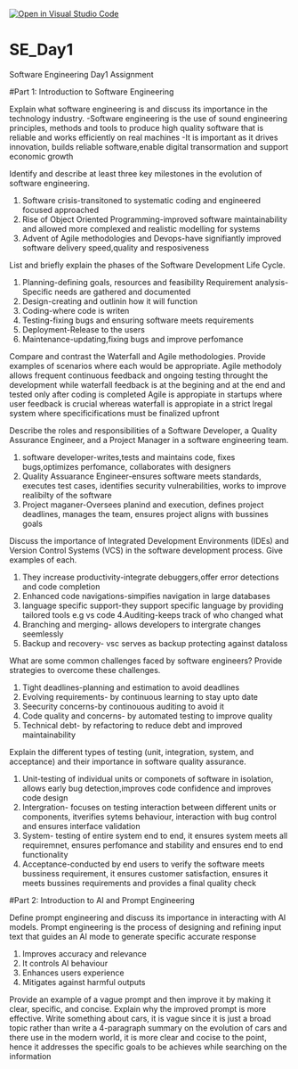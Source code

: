 [![Open in Visual Studio Code](https://classroom.github.com/assets/open-in-vscode-2e0aaae1b6195c2367325f4f02e2d04e9abb55f0b24a779b69b11b9e10269abc.svg)](https://classroom.github.com/online_ide?assignment_repo_id=18366700&assignment_repo_type=AssignmentRepo)
# SE_Day1
Software Engineering Day1 Assignment

#Part 1: Introduction to Software Engineering

Explain what software engineering is and discuss its importance in the technology industry.
-Software engineering is the use of sound engineering principles, methods and tools to produce  high quality software that is reliable and works efficiently on real machines
-It is important as it drives innovation, builds reliable software,enable digital transormation and support economic growth

Identify and describe at least three key milestones in the evolution of software engineering.
1. Software crisis-transitoned to systematic coding and engineered focused approached
2. Rise of Object Oriented Programming-improved software maintainability and allowed more complexed and realistic modelling for systems
3. Advent of Agile methodologies and Devops-have signifiantly improved software delivery speed,quality and resposiveness

List and briefly explain the phases of the Software Development Life Cycle.
1. Planning-defining goals, resources and feasibility
Requirement analysis-Specific needs are gathered and documented
2. Design-creating and outlinin how it will function
3. Coding-where code is writen
4. Testing-fixing bugs and ensuring software meets requirements
5. Deployment-Release to the users
6. Maintenance-updating,fixing bugs and improve perfomance

Compare and contrast the Waterfall and Agile methodologies. Provide examples of scenarios where each would be appropriate.
Agile methodoly allows frequent continuous feedback and ongoing testing throught the development while waterfall feedback is at the begining and at the end and tested only after coding is completed
Agile is appropiate in startups where user feedback is crucial whereas waterfall is appropiate in a strict lregal system where specificifications must be finalized upfront

Describe the roles and responsibilities of a Software Developer, a Quality Assurance Engineer, and a Project Manager in a software engineering team.
1. software developer-writes,tests and maintains code, fixes bugs,optimizes perfomance, collaborates with designers
2. Quality Assuarance Engineer-ensures software meets standards, executes test cases, identifies security vulnerabilities, works to improve realibilty of the software
3. Project maganer-Oversees planind and execution, defines project deadlines, manages the team, ensures project aligns with bussines goals

Discuss the importance of Integrated Development Environments (IDEs) and Version Control Systems (VCS) in the software development process. Give examples of each.
1. They increase productivity-integrate debuggers,offer error detections and code completion
2. Enhanced code navigations-simpifies navigation in large databases
3. language specific support-they support specific language by providing tailored tools e.g vs code
4.Auditing-keeps track of who changed what
5. Branching and merging- allows developers to intergrate changes seemlessly
6. Backup and recovery- vsc serves as backup protecting against dataloss 

What are some common challenges faced by software engineers? Provide strategies to overcome these challenges.
1. Tight deadlines-planning  and estimation to avoid deadlines
2. Evolving requirements- by continuous learning to stay upto date
3. Seecurity concerns-by continouous auditing to avoid it
4. Code quality and concerns- by automated testing to improve quality
5. Technical debt- by refactoring to reduce debt and improved maintainability

Explain the different types of testing (unit, integration, system, and acceptance) and their importance in software quality assurance.
1. Unit-testing of individual units or componets of software in isolation, allows early bug detection,improves code confidence and improves code design
2. Intergration- focuses on testing interaction between different units or components, itverifies sytems behaviour, interaction with bug control and ensures interface validation
3. System- testing of entire system end to end, it ensures system meets all requiremnet, ensures perfomance and stability and ensures end to end functionality
4. Acceptance-conducted by end users to verify the software meets bussiness requirement, it ensures customer satisfaction, ensures it meets bussines requirements and provides a final quality check

#Part 2: Introduction to AI and Prompt Engineering


Define prompt engineering and discuss its importance in interacting with AI models.
Prompt engineering is the process of designing and refining input text that guides an AI mode to generate specific accurate response
1. Improves accuracy and relevance
2. It controls AI behaviour
3. Enhances users experience
4. Mitigates against harmful outputs

Provide an example of a vague prompt and then improve it by making it clear, specific, and concise. Explain why the improved prompt is more effective.
Write something about cars, it is vague since it is just a broad topic rather than write a 4-paragraph summary on the evolution of cars and there use in the modern world, it is more clear and cocise to the point, hence it addresses the specific goals to be achieves while searching on the information 
